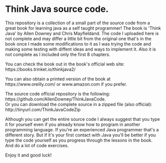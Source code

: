 # Think Java source code.

<p> This repository is a collection of a small part of the source code from a great book for learning java as a self taught programmer!
The book is 'Think Java' by Allen Downey and Chris Mayfieldand. The code I uploaded here is not complete and may differ a little bit
from the original one that's in the book once I made some modifications to it as I was trying the code and making some testing with diffent 
ideas and ways to implement it. Also it is not complete as I included only the first 8 chapters. </p>

<p>You can check the book out in the book's official web site: https://books.trinket.io/thinkjava2/</p>

<p>You can also obtain a printed version of the book at https://www.oreilly.com/ or www.amazon.com if you prefer.</p>

<p>The source code official repository is the following: https://github.com/AllenDowney/ThinkJavaCode. <br>Or you can download the complete source in a zipped file (also official): http://tinyurl.com/ThinkJavaCodeZip</p>

<p>Although you can get the entire source code I always suggest that you type it for yourself even if you already know how to program in another 
programming language. If you're an experienced Java programmer that's a different story. But if it's your first contact with Java you'll be better 
if you type the code yourself as you progress through the lessons in the book. And do a lot of code exercises.</p>

<p>Enjoy it and good luck!</p>
